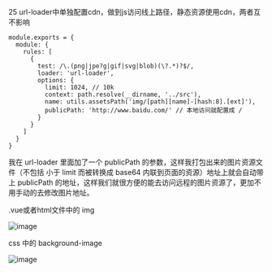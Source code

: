25 url-loader中单独配置cdn，做到js访问线上路径，静态资源使用cdn，两者互不影响


```
module.exports = {
  module: {
    rules: [
      {
        test: /\.(png|jpe?g|gif|svg|blob)(\?.*)?$/,
        loader: 'url-loader',
        options: {
          limit: 1024, // 10k
          context: path.resolve(__dirname, '../src'),
          name: utils.assetsPath('img/[path][name]-[hash:8].[ext]'),
          publicPath: 'http://www.baidu.com/' // 本地访问就配置成 /
        }
      }
    ]
  }
}
```

我在 url-loader 里面加了一个 publicPath 的参数，这样我打包出来的图片资源文件（不包括 小于 limit 而被转换成 base64 内联到页面的资源）地址上就会自动带上 publicPath 的地址，这样我们就很方便的能去访问远程的图片资源了，更加不用手动的去修改图片地址。

.vue或者html文件中的 img

![image](http://i2.tiimg.com/717460/23d1e37c6f4a9c2f.jpg)

css 中的 background-image

![image](http://i1.fuimg.com/717460/f04575fd1b9b3922.jpg)